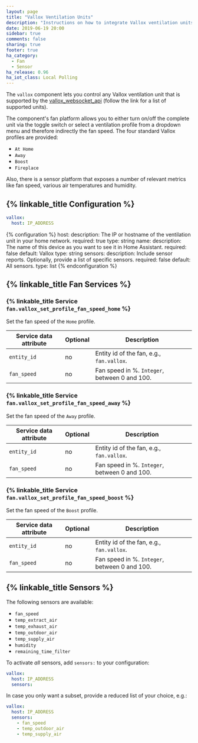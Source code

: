 ```yaml
---
layout: page
title: "Vallox Ventilation Units"
description: "Instructions on how to integrate Vallox ventilation units into Home Assistant."
date: 2019-06-19 20:00
sidebar: true
comments: false
sharing: true
footer: true
ha_category:
  - Fan
  - Sensor
ha_release: 0.96
ha_iot_class: Local Polling
---
```


The `vallox` component lets you control any Vallox ventilation unit that is supported by the [vallox_websocket_api](https://github.com/yozik04/vallox_websocket_api) (follow the link for a list of supported units).

The component's fan platform allows you to either turn on/off the complete unit via the toggle switch or select a ventilation profile from a dropdown menu and therefore indirectly the fan speed. The four standard Vallox profiles are provided:

- `At Home`
- `Away`
- `Boost`
- `Fireplace`

Also, there is a sensor platform that exposes a number of relevant metrics like fan speed, various air temperatures and humidity.

## {% linkable_title Configuration %}

```yaml
vallox:
  host: IP_ADDRESS
```

{% configuration %}
host:
  description: The IP or hostname of the ventilation unit in your home network.
  required: true
  type: string
name:
  description: The name of this device as you want to see it in Home Assistant.
  required: false
  default: Vallox
  type: string
sensors:
  description: Include sensor reports. Optionally, provide a list of specific sensors.
  required: false
  default: All sensors.
  type: list
{% endconfiguration %}

## {% linkable_title Fan Services %}

### {% linkable_title Service `fan.vallox_set_profile_fan_speed_home` %}

Set the fan speed of the `Home` profile.

| Service data attribute | Optional | Description                                     |
|------------------------|----------|-------------------------------------------------|
| `entity_id`            |       no | Entity id of the fan, e.g., `fan.vallox`.        |
| `fan_speed`            |       no | Fan speed in %. `Integer`, between 0 and 100.   |


### {% linkable_title Service `fan.vallox_set_profile_fan_speed_away` %}

Set the fan speed of the `Away` profile.

| Service data attribute | Optional | Description                                     |
|------------------------|----------|-------------------------------------------------|
| `entity_id`            |       no | Entity id of the fan, e.g., `fan.vallox`.        |
| `fan_speed`            |       no | Fan speed in %. `Integer`, between 0 and 100.   |

### {% linkable_title Service `fan.vallox_set_profile_fan_speed_boost` %}

Set the fan speed of the `Boost` profile.

| Service data attribute | Optional | Description                                     |
|------------------------|----------|-------------------------------------------------|
| `entity_id`            |       no | Entity id of the fan, e.g., `fan.vallox`.        |
| `fan_speed`            |       no | Fan speed in %. `Integer`, between 0 and 100.   |

## {% linkable_title Sensors %}

The following sensors are available:

- `fan_speed`
- `temp_extract_air`
- `temp_exhaust_air`
- `temp_outdoor_air`
- `temp_supply_air`
- `humidity`
- `remaining_time_filter`

To activate _all_ sensors, add `sensors:` to your configuration:

```yaml
vallox:
  host: IP_ADDRESS
  sensors:
```

In case you only want a subset, provide a reduced list of your choice, e.g.:

```yaml
vallox:
  host: IP_ADDRESS
  sensors:
    - fan_speed
    - temp_outdoor_air
    - temp_supply_air
```
